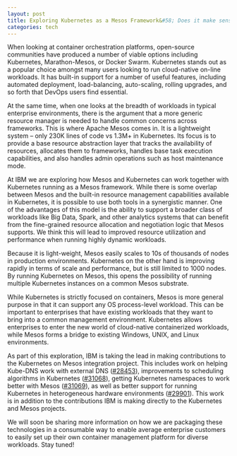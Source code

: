 ```yaml
---
layout: post
title: Exploring Kubernetes as a Mesos Framework&#58; Does it make sense?
categories: tech
---
```


When looking at container orchestration platforms, open-source communities have produced a number of viable options including Kubernetes, Marathon-Mesos, or Docker Swarm. Kubernetes stands out as a popular choice amongst many users looking to run cloud-native on-line workloads. It has built-in support for a number of useful features, including automated deployment, load-balancing, auto-scaling, rolling upgrades, and so forth that DevOps users find essential.

At the same time, when one looks at the breadth of workloads in typical enterprise environments, there is the argument that a more generic resource manager is needed to handle common concerns across frameworks. This is where Apache Mesos comes in. It is a lightweight system – only 230K lines of code vs 1.3M+ in Kubernetes. Its focus is to provide a base resource abstraction layer that tracks the availability of resources, allocates them to frameworks, handles base task execution capabilities, and also handles admin operations such as host maintenance mode.

At IBM we are exploring how Mesos and Kubernetes can work together with Kubernetes running as a Mesos framework. While there is some overlap between Mesos and the built-in resource management capabilities available in Kubernetes, it is possible to use both tools in a synergistic manner. One of the advantages of this model is the ability to support a broader class of workloads like Big Data, Spark, and other analytics systems that can benefit from the fine-grained resource allocation and negotiation logic that Mesos supports. We think this will lead to improved resource utilization and performance when running highly dynamic workloads.

Because it is light-weight, Mesos easily scales to 10s of thousands of nodes in production environments. Kubernetes on the other hand is improving rapidly in terms of scale and performance, but is still limited to 1000 nodes. By running Kubernetes on Mesos, this opens the possibility of running multiple Kubernetes instances on a common Mesos substrate.

While Kubernetes is strictly focused on containers, Mesos is more general purpose in that it can support any OS process-level workload. This can be important to enterprises that have existing workloads that they want to bring into a common management environment. Kubernetes allows enterprises to enter the new world of cloud-native containerized workloads, while Mesos forms a bridge to existing Windows, UNIX, and Linux environments.

As part of this exploration, IBM is taking the lead in making contributions to the Kubernetes on Mesos integration project. This includes work on helping Kube-DNS work with external DNS ([#28453](https://github.com/kubernetes/kubernetes/issues/28453)), improvements to scheduling algorithms in Kubernetes ([#31068](https://github.com/kubernetes/kubernetes/issues/31068)), getting Kubernetes namespaces to work better with Mesos ([#31069](https://github.com/kubernetes/kubernetes/issues/31069)), as well as better support for running Kubernetes in heterogeneous hardware environments ([#29901](https://github.com/kubernetes/kubernetes/issues/29901)). This work is in addition to the contributions IBM is making directly to the Kubernetes and Mesos projects.

We will soon be sharing more information on how we are packaging these technologies in a consumable way to enable average enterprise customers to easily set up their own container management platform for diverse workloads. Stay tuned!
